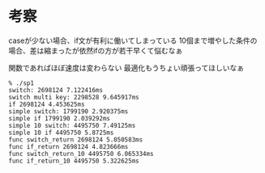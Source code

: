 # 考察
caseが少ない場合、if文が有利に働いてしまっている
10個まで増やした条件の場合、差は縮まったが依然ifの方が若干早くて悩むなぁ

関数であればほぼ速度は変わらない
最適化もうちょい頑張ってほしいなぁ
```
% ./sp1 
switch: 2698124 7.122416ms
switch multi key: 2298528 9.645917ms
if 2698124 4.453625ms
simple switch: 1799190 2.920375ms
simple if 1799190 2.039292ms
simple 10 switch: 4495750 7.49125ms
simple 10 if 4495750 5.8725ms
func switch_return 2698124 5.050583ms
func if_return 2698124 4.823666ms
func switch_return_10 4495750 6.065334ms
func if_return_10 4495750 5.322625ms
```
